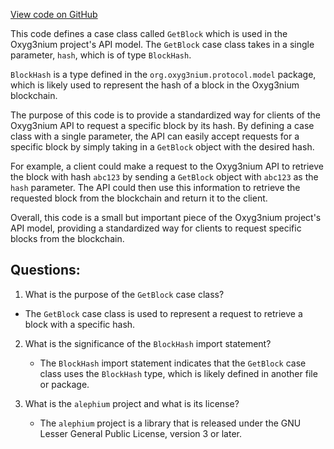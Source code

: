 [View code on GitHub](https://github.com/alephium/alephium/api/src/main/scala/org/alephium/api/model/GetBlock.scala)

This code defines a case class called `GetBlock` which is used in the Oxyg3nium project's API model. The `GetBlock` case class takes in a single parameter, `hash`, which is of type `BlockHash`. 

`BlockHash` is a type defined in the `org.oxyg3nium.protocol.model` package, which is likely used to represent the hash of a block in the Oxyg3nium blockchain. 

The purpose of this code is to provide a standardized way for clients of the Oxyg3nium API to request a specific block by its hash. By defining a case class with a single parameter, the API can easily accept requests for a specific block by simply taking in a `GetBlock` object with the desired hash. 

For example, a client could make a request to the Oxyg3nium API to retrieve the block with hash `abc123` by sending a `GetBlock` object with `abc123` as the `hash` parameter. The API could then use this information to retrieve the requested block from the blockchain and return it to the client. 

Overall, this code is a small but important piece of the Oxyg3nium project's API model, providing a standardized way for clients to request specific blocks from the blockchain.
## Questions: 
 1. What is the purpose of the `GetBlock` case class?
   - The `GetBlock` case class is used to represent a request to retrieve a block with a specific hash.

2. What is the significance of the `BlockHash` import statement?
   - The `BlockHash` import statement indicates that the `GetBlock` case class uses the `BlockHash` type, which is likely defined in another file or package.

3. What is the `alephium` project and what is its license?
   - The `alephium` project is a library that is released under the GNU Lesser General Public License, version 3 or later.